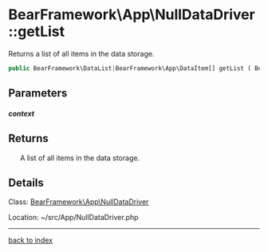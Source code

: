 # BearFramework\App\NullDataDriver::getList

Returns a list of all items in the data storage.

```php
public BearFramework\DataList|BearFramework\App\DataItem[] getList ( BearFramework\DataListContext $context )
```

## Parameters

##### context

## Returns

&nbsp;&nbsp;&nbsp;&nbsp;&nbsp;&nbsp;A list of all items in the data storage.

## Details

Class: [BearFramework\App\NullDataDriver](bearframework.app.nulldatadriver.class.md)

Location: ~/src/App/NullDataDriver.php

---

[back to index](index.md)

